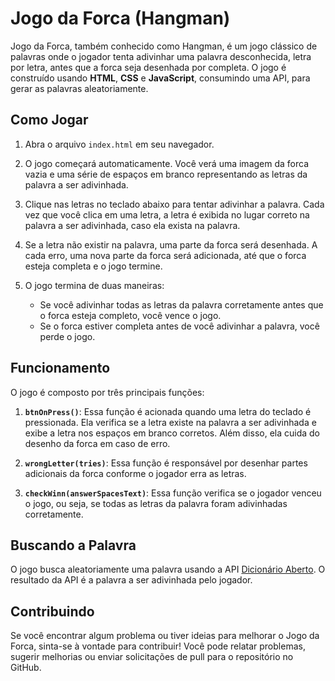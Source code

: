 # Jogo da Forca (Hangman)

Jogo da Forca, também conhecido como Hangman, é um jogo clássico de palavras onde o jogador tenta adivinhar uma palavra desconhecida, letra por letra, antes que a forca seja desenhada por completa. O jogo é construído usando **HTML**, **CSS** e **JavaScript**, consumindo uma API, para gerar as palavras aleatoriamente.

## Como Jogar

1. Abra o arquivo `index.html` em seu navegador.

2. O jogo começará automaticamente. Você verá uma imagem da forca vazia e uma série de espaços em branco representando as letras da palavra a ser adivinhada.

3. Clique nas letras no teclado abaixo para tentar adivinhar a palavra. Cada vez que você clica em uma letra, a letra é exibida no lugar correto na palavra a ser adivinhada, caso ela exista na palavra.

4. Se a letra não existir na palavra, uma parte da forca será desenhada. A cada erro, uma nova parte da forca será adicionada, até que o forca esteja completa e o jogo termine.

5. O jogo termina de duas maneiras:
   - Se você adivinhar todas as letras da palavra corretamente antes que o forca esteja completo, você vence o jogo.
   - Se o forca estiver completa antes de você adivinhar a palavra, você perde o jogo.

## Funcionamento

O jogo é composto por três principais funções:

1. **`btnOnPress()`**: Essa função é acionada quando uma letra do teclado é pressionada. Ela verifica se a letra existe na palavra a ser adivinhada e exibe a letra nos espaços em branco corretos. Além disso, ela cuida do desenho da forca em caso de erro.

2. **`wrongLetter(tries)`**: Essa função é responsável por desenhar partes adicionais da forca conforme o jogador erra as letras.

3. **`checkWinn(answerSpacesText)`**: Essa função verifica se o jogador venceu o jogo, ou seja, se todas as letras da palavra foram adivinhadas corretamente.

## Buscando a Palavra

O jogo busca aleatoriamente uma palavra usando a API [Dicionário Aberto](https://api.dicionario-aberto.net/random). O resultado da API é a palavra a ser adivinhada pelo jogador.

## Contribuindo

Se você encontrar algum problema ou tiver ideias para melhorar o Jogo da Forca, sinta-se à vontade para contribuir! Você pode relatar problemas, sugerir melhorias ou enviar solicitações de pull para o repositório no GitHub.
